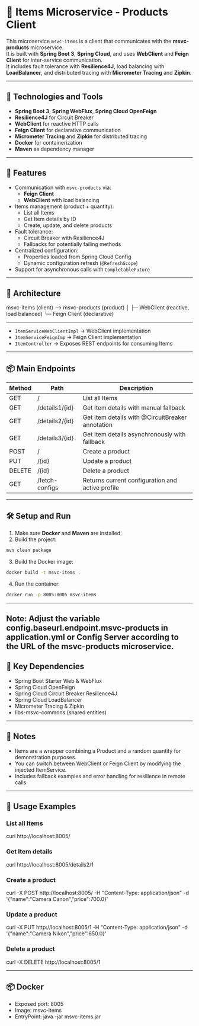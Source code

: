 # 🧩 Items Microservice - Products Client

This microservice `msvc-items` is a client that communicates with the **msvc-products** microservice.  
It is built with **Spring Boot 3**, **Spring Cloud**, and uses **WebClient** and **Feign Client** for inter-service communication.  
It includes fault tolerance with **Resilience4J**, load balancing with **LoadBalancer**, and distributed tracing with **Micrometer Tracing** and **Zipkin**.

---

## 🚀 Technologies and Tools

- **Spring Boot 3**, **Spring WebFlux**, **Spring Cloud OpenFeign**  
- **Resilience4J** for Circuit Breaker  
- **WebClient** for reactive HTTP calls  
- **Feign Client** for declarative communication  
- **Micrometer Tracing** and **Zipkin** for distributed tracing  
- **Docker** for containerization  
- **Maven** as dependency manager

---

## 🧩 Features

- Communication with `msvc-products` via:
  - **Feign Client**
  - **WebClient** with load balancing
- Items management (product + quantity):
  - List all Items
  - Get Item details by ID
  - Create, update, and delete products
- Fault tolerance:
  - Circuit Breaker with Resilience4J
  - Fallbacks for potentially failing methods
- Centralized configuration:
  - Properties loaded from Spring Cloud Config
  - Dynamic configuration refresh (`@RefreshScope`)
- Support for asynchronous calls with `CompletableFuture`

---

## 🧱 Architecture
msvc-items (client) --> msvc-products (product)
│
├─ WebClient (reactive, load balanced)
└─ Feign Client (declarative)

---

- `ItemServiceWebClientImpl` → WebClient implementation  
- `ItemServiceFeignImp` → Feign Client implementation  
- `ItemController` → Exposes REST endpoints for consuming Items  

---

## 📦 Main Endpoints

| Method | Path | Description |
|--------|------|------------|
| GET | / | List all Items |
| GET | /details1/{id} | Get Item details with manual fallback |
| GET | /details2/{id} | Get Item details with @CircuitBreaker annotation |
| GET | /details3/{id} | Get Item details asynchronously with fallback |
| POST | / | Create a product |
| PUT | /{id} | Update a product |
| DELETE | /{id} | Delete a product |
| GET | /fetch-configs | Returns current configuration and active profile |

---

## 🛠 Setup and Run

1. Make sure **Docker** and **Maven** are installed.
2. Build the project:
```bash
mvn clean package
```
3. Build the Docker image:
```bash
docker build -t msvc-items .
```
4. Run the container:
```bash
docker run -p 8005:8005 msvc-items
```
---
Note: Adjust the variable config.baseurl.endpoint.msvc-products in application.yml or Config Server according to the URL of the msvc-products microservice.
---
## 🔧 Key Dependencies
- Spring Boot Starter Web & WebFlux
- Spring Cloud OpenFeign
- Spring Cloud Circuit Breaker Resilience4J
- Spring Cloud LoadBalancer
- Micrometer Tracing & Zipkin
- libs-msvc-commons (shared entities)
---
## 📌 Notes
- Items are a wrapper combining a Product and a random quantity for demonstration purposes.
- You can switch between WebClient or Feign Client by modifying the injected ItemService.
- Includes fallback examples and error handling for resilience in remote calls.
---
## 🧪 Usage Examples
### List all Items
curl http://localhost:8005/
### Get Item details
curl http://localhost:8005/details2/1
### Create a product
curl -X POST http://localhost:8005/ -H "Content-Type: application/json" -d '{"name":"Camera Canon","price":700.0}'
### Update a product
curl -X PUT http://localhost:8005/1 -H "Content-Type: application/json" -d '{"name":"Camera Nikon","price":650.0}'
### Delete a product
curl -X DELETE http://localhost:8005/1

---
## 📦 Docker

- Exposed port: 8005
- Image: msvc-items
- EntryPoint: java -jar msvc-items.jar



